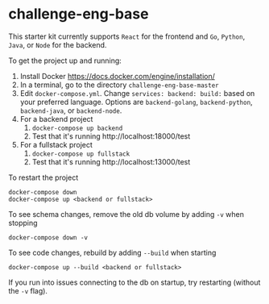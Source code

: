 # challenge-eng-base

This starter kit currently supports `React` for the frontend and `Go`, `Python`, `Java`, or `Node` for the backend.

To get the project up and running:
1. Install Docker https://docs.docker.com/engine/installation/
2. In a terminal, go to the directory `challenge-eng-base-master`
3. Edit `docker-compose.yml`. Change `services: backend: build:` based on your preferred language. Options are `backend-golang`, `backend-python`, `backend-java`, or `backend-node`.
4. For a backend project
    1. `docker-compose up backend`
    2. Test that it's running http://localhost:18000/test
5. For a fullstack project
    1. `docker-compose up fullstack`
    2. Test that it's running http://localhost:13000/test

To restart the project

    docker-compose down
    docker-compose up <backend or fullstack>

To see schema changes, remove the old db volume by adding `-v` when stopping

    docker-compose down -v

To see code changes, rebuild by adding `--build` when starting

    docker-compose up --build <backend or fullstack>

If you run into issues connecting to the db on startup, try restarting (without the `-v` flag).
